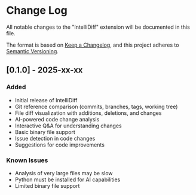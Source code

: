# Change Log

All notable changes to the "IntelliDiff" extension will be documented in this file.

The format is based on [Keep a Changelog](https://keepachangelog.com/en/1.0.0/),
and this project adheres to [Semantic Versioning](https://semver.org/spec/v2.0.0.html).

## [0.1.0] - 2025-xx-xx

### Added
- Initial release of IntelliDiff
- Git reference comparison (commits, branches, tags, working tree)
- File diff visualization with additions, deletions, and changes
- AI-powered code change analysis
- Interactive Q&A for understanding changes
- Basic binary file support
- Issue detection in code changes
- Suggestions for code improvements

### Known Issues
- Analysis of very large files may be slow
- Python must be installed for AI capabilities
- Limited binary file support